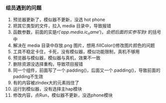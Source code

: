 ### 组员遇到的问题

1. 预览器更新了，模似器不更新，没选 hot phone
2. 把其它类型的文件，拉入 media 目录中，导致报错
3. 函数参数，前面的实是$r('app.media.ic_name')，会把后面的实参写到$r 的括号中
4. 解决在 media 目录中存放.png 图片，想用.fillColor()修改图片颜色的问题
5. 工具不稳定卡住，卡死，没有模似器，模似功能限制，真机不够用
6. 预览器与模似器，模似器与真机，效果不一致
7. 删除资源没选择重构，导致项目报错
8. 同一个组件，前面写了一个.padding()，后面又一个.padding()，导致前面的padding不生效
9. 有的内容被zIndex大的元素挡住了
10. 运行到模似器，没有选择主hap模块
11. 修改内容，点Run，模似器不更新，没选phone模块
